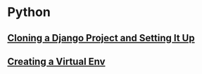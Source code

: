 # Python

## [Cloning a Django Project and Setting It Up](snip/django-clone)
## [Creating a Virtual Env](snip/venv)
